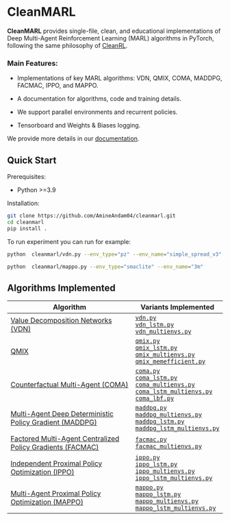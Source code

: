 # CleanMARL

**CleanMARL** provides single-file, clean, and educational implementations of Deep Multi-Agent Reinforcement Learning (MARL) algorithms in PyTorch, following the same philosophy of [CleanRL](https://github.com/vwxyzjn/cleanrl).

### Main Features:
* Implementations of key MARL algorithms: VDN, QMIX, COMA, MADDPG, FACMAC, IPPO, and MAPPO.

* A documentation for algorithms, code and training details.

* We support parallel environments and recurrent policies.

* Tensorboard and Weights & Biases logging.

We provide more details in our [documentation](https://cleanmarl-docs.readthedocs.io/en/latest/).

## Quick Start

Prerequisites:

* Python >=3.9

Installation:

```bash
git clone https://github.com/AmineAndam04/cleanmarl.git
cd cleanmarl
pip install .
```

To run experiment you can run for example:

```bash
python  cleanmarl/vdn.py --env_type="pz" --env_name="simple_spread_v3" --env_family="mpe" --use_wnb --wnb_project="cleanmarl-test" --wnb_entity="cleanmarl-test" --total_timesteps=1000000

python  cleanmarl/mappo.py --env_type="smaclite" --env_name="3m" 
```

## Algorithms Implemented

| Algorithm | Variants Implemented |
|------------|----------------------|
| [Value Decomposition Networks (VDN)](https://arxiv.org/abs/1706.05296) | [`vdn.py`](https://github.com/AmineAndam04/cleanmarl/blob/main/cleanmarl/vdn.py) <br>  [`vdn_lstm.py`](https://github.com/AmineAndam04/cleanmarl/blob/main/cleanmarl/vdn_lstm.py) <br>  [`vdn_multienvs.py`](https://github.com/AmineAndam04/cleanmarl/blob/main/cleanmarl/vdn_multienvs.py)|
| [QMIX](https://arxiv.org/abs/1803.11485) | [`qmix.py`](https://github.com/AmineAndam04/cleanmarl/blob/main/cleanmarl/qmix.py) <br> [`qmix_lstm.py`](https://github.com/AmineAndam04/cleanmarl/blob/main/cleanmarl/qmix_lstm.py) <br> [`qmix_multienvs.py`](https://github.com/AmineAndam04/cleanmarl/blob/main/cleanmarl/qmix_multienvs.py) <br>  [`qmix_memefficient.py`](https://github.com/AmineAndam04/cleanmarl/blob/main/cleanmarl/qmix_memefficient.py) |
| [Counterfactual Multi-Agent (COMA)](https://arxiv.org/abs/1705.08926) | [`coma.py`](https://github.com/AmineAndam04/cleanmarl/blob/main/cleanmarl/coma.py)  <br> [`coma_lstm.py`](https://github.com/AmineAndam04/cleanmarl/blob/main/cleanmarl/coma_lstm.py) <br> [`coma_multienvs.py`](https://github.com/AmineAndam04/cleanmarl/blob/main/cleanmarl/coma_multienvs.py) <br> [`coma_lstm_multienvs.py`](https://github.com/AmineAndam04/cleanmarl/blob/main/cleanmarl/coma_lstm_multienvs.py) <br>  [`coma_lbf.py`](https://github.com/AmineAndam04/cleanmarl/blob/main/cleanmarl/coma_lbf.py) |
| [Multi-Agent Deep Deterministic Policy Gradient (MADDPG)](https://arxiv.org/abs/1706.02275) | [`maddpg.py`](https://github.com/AmineAndam04/cleanmarl/blob/main/cleanmarl/maddpg.py) <br> [`maddpg_multienvs.py`](https://github.com/AmineAndam04/cleanmarl/blob/main/cleanmarl/maddpg_multienvs.py) <br> [`maddpg_lstm.py`](https://github.com/AmineAndam04/cleanmarl/blob/main/cleanmarl/maddpg_lstm.py) <br> [`maddpg_lstm_multienvs.py`](https://github.com/AmineAndam04/cleanmarl/blob/main/cleanmarl/maddpg_lstm_multienvs.py) |
| [Factored Multi-Agent Centralized Policy Gradients (FACMAC)](https://arxiv.org/abs/2003.06709) | [`facmac.py`](https://github.com/AmineAndam04/cleanmarl/blob/main/cleanmarl/facmac.py) <br> [`facmac_multienvs.py`](https://github.com/AmineAndam04/cleanmarl/blob/main/cleanmarl/facmac_multienvs.py)|
| [Independent Proximal Policy Optimization (IPPO)](https://arxiv.org/abs/2011.09533) | [`ippo.py`](https://github.com/AmineAndam04/cleanmarl/blob/main/cleanmarl/ippo.py) <br> [`ippo_lstm.py`](https://github.com/AmineAndam04/cleanmarl/blob/main/cleanmarl/ippo_lstm.py) <br> [`ippo_multienvs.py`](https://github.com/AmineAndam04/cleanmarl/blob/main/cleanmarl/ippo_multienvs.py) <br> [`ippo_lstm_multienvs.py`](https://github.com/AmineAndam04/cleanmarl/blob/main/cleanmarl/ippo_lstm_multienvs.py) |
|  [Multi-Agent Proximal Policy Optimization (MAPPO)](https://arxiv.org/abs/2103.01955) | [`mappo.py`](https://github.com/AmineAndam04/cleanmarl/blob/main/cleanmarl/mappo.py) <br> [`mappo_lstm.py`](https://github.com/AmineAndam04/cleanmarl/blob/main/cleanmarl/mappo_lstm.py) <br> [`mappo_multienvs.py`](https://github.com/AmineAndam04/cleanmarl/blob/main/cleanmarl/mappo_multienvs.py) <br> [`mappo_lstm_multienvs.py`](https://github.com/AmineAndam04/cleanmarl/blob/main/cleanmarl/mappo_lstm_multienvs.py) |

